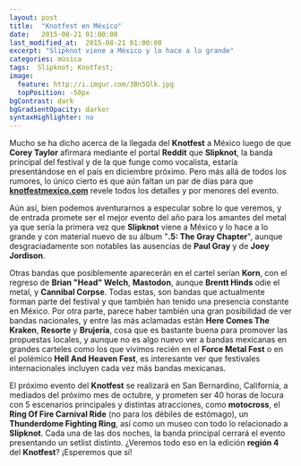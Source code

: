 ```yaml
---
layout: post
title:  "Knotfest en México"
date:   2015-08-21 01:00:00
last_modified_at:  2015-08-21 01:00:00
excerpt: "Slipknot viene a México y lo hace a lo grande"
categories: música
tags:  Slipknot; Knotfest; 
image:
  feature: http://i.imgur.com/3Bn5Qlk.jpg
  topPosition: -50px
bgContrast: dark
bgGradientOpacity: darker
syntaxHighlighter: no
---
```


Mucho se ha dicho acerca de la llegada del **Knotfest** a México luego de que **Corey Taylor** afirmara mediante el portal **Reddit** que **Slipknot**, la banda principal del festival y de la que funge como vocalista, estaría presentándose en el país en diciembre próximo. Pero más allá de todos los rumores, lo único cierto es que aún faltan un par de días para que [**knotfestmexico.com**](www.knotfestmexico.com) revele todos los detalles y por menores del evento.

Aún así, bien podemos aventurarnos a especular sobre lo que veremos, y de entrada promete ser el mejor evento del año para los amantes del metal ya que sería la primera vez que **Slipknot** viene a México y lo hace a lo grande y con material nuevo de su álbum "**.5: The Gray Chapter**", aunque desgraciadamente son notables las ausencias de **Paul Gray** y de **Joey Jordison**. 

Otras bandas que posiblemente aparecerán en el cartel serían **Korn**, con el regreso de **Brian "Head" Welch**, **Mastodon**, aunque **Brentt Hinds** odie el metal, y **Cannibal Corpse**. Todas estas, son bandas que actualmente forman parte del festival y que también han tenido una presencia constante en México. Por otra parte, parece haber también una gran posibilidad de ver bandas nacionales, y entre las más aclamadas están **Here Comes The Kraken**, **Resorte** y **Brujería**, cosa que es bastante buena para promover las propuestas locales, y aunque no es algo nuevo ver a bandas mexicanas en grandes carteles como los que vivimos recién en el **Force Metal Fest** o en el polémico **Hell And Heaven Fest**, es interesante ver que festivales internacionales incluyen cada vez más bandas mexicanas.

El próximo evento del **Knotfest** se realizará en San Bernardino, California, a mediados del próximo mes de octubre, y prometen ser 40 horas de locura con 5 escenarios principales y distintas atracciones, como **motocross**, el **Ring Of Fire Carnival Ride** (no para los débiles de estómago), un **Thunderdome Fighting Ring**, así como un museo con todo lo relacionado a **Slipknot**. Cada una de las dos noches, la banda principal cerrará el evento presentando un setlist distinto. ¿Veremos todo eso en la edición **región 4** del **Knotfest**? ¡Esperemos que sí!
